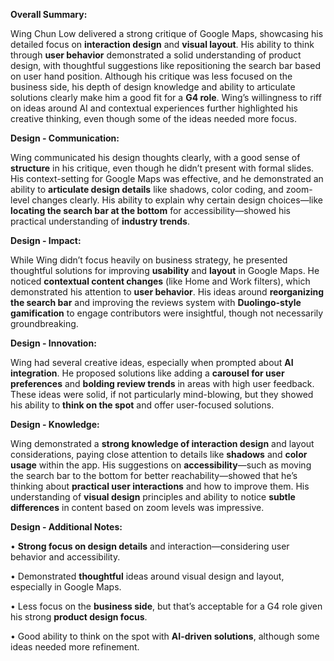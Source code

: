 **Overall Summary:**

  Wing Chun Low delivered a strong critique of Google Maps, showcasing his detailed focus on **interaction design** and **visual layout**. His ability to think through **user behavior** demonstrated a solid understanding of product design, with thoughtful suggestions like repositioning the search bar based on user hand position. Although his critique was less focused on the business side, his depth of design knowledge and ability to articulate solutions clearly make him a good fit for a **G4 role**. Wing’s willingness to riff on ideas around AI and contextual experiences further highlighted his creative thinking, even though some of the ideas needed more focus.

**Design - Communication:**

Wing communicated his design thoughts clearly, with a good sense of **structure** in his critique, even though he didn’t present with formal slides. His context-setting for Google Maps was effective, and he demonstrated an ability to **articulate design details** like shadows, color coding, and zoom-level changes clearly. His ability to explain why certain design choices—like **locating the search bar at the bottom** for accessibility—showed his practical understanding of **industry trends**.

**Design - Impact:**

While Wing didn’t focus heavily on business strategy, he presented thoughtful solutions for improving **usability** and **layout** in Google Maps. He noticed **contextual content changes** (like Home and Work filters), which demonstrated his attention to **user behavior**. His ideas around **reorganizing the search bar** and improving the reviews system with **Duolingo-style gamification** to engage contributors were insightful, though not necessarily groundbreaking.

**Design - Innovation:**

Wing had several creative ideas, especially when prompted about **AI integration**. He proposed solutions like adding a **carousel for user preferences** and **bolding review trends** in areas with high user feedback. These ideas were solid, if not particularly mind-blowing, but they showed his ability to **think on the spot** and offer user-focused solutions.

**Design - Knowledge:**

Wing demonstrated a **strong knowledge of interaction design** and layout considerations, paying close attention to details like **shadows** and **color usage** within the app. His suggestions on **accessibility**—such as moving the search bar to the bottom for better reachability—showed that he’s thinking about **practical user interactions** and how to improve them. His understanding of **visual design** principles and ability to notice **subtle differences** in content based on zoom levels was impressive.

**Design - Additional Notes:**

  
• **Strong focus on design details** and interaction—considering user behavior and accessibility.

• Demonstrated **thoughtful** ideas around visual design and layout, especially in Google Maps.

• Less focus on the **business side**, but that’s acceptable for a G4 role given his strong **product design focus**.

• Good ability to think on the spot with **AI-driven solutions**, although some ideas needed more refinement.